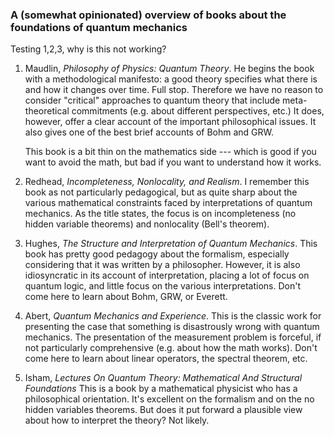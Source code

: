 ### A (somewhat opinionated) overview of books about the foundations of quantum mechanics ###

Testing 1,2,3, why is this not working? 

1. Maudlin, _Philosophy of Physics: Quantum Theory_. He begins the
   book with a methodological manifesto: a good theory specifies what
   there is and how it changes over time. Full stop. Therefore we have
   no reason to consider "critical" approaches to quantum theory that
   include meta-theoretical commitments (e.g. about different
   perspectives, etc.) It does, however, offer a clear account of the
   important philosophical issues. It also gives one of the best brief
   accounts of Bohm and GRW.
   
   This book is a bit thin on the mathematics side --- which is good
   if you want to avoid the math, but bad if you want to understand
   how it works.
   
2. Redhead, _Incompleteness, Nonlocality, and Realism_. I remember
   this book as not particularly pedagogical, but as quite sharp about
   the various mathematical constraints faced by interpretations of
   quantum mechanics. As the title states, the focus is on
   incompleteness (no hidden variable theorems) and nonlocality
   (Bell's theorem). 
   
3. Hughes, _The Structure and Interpretation of Quantum
   Mechanics_. This book has pretty good pedagogy about the formalism,
   especially considering that it was written by a
   philosopher. However, it is also idiosyncratic in its account of
   interpretation, placing a lot of focus on quantum logic, and little
   focus on the various interpretations. Don't come here to learn
   about Bohm, GRW, or Everett. 
   
4. Abert, _Quantum Mechanics and Experience_. This is the classic work
   for presenting the case that something is disastrously wrong with
   quantum mechanics. The presentation of the measurement problem is
   forceful, if not particularly comprehensive (e.g. about how the
   math works). Don't come here to learn about linear operators, the
   spectral theorem, etc.
   
5. Isham, _Lectures On Quantum Theory: Mathematical And Structural
   Foundations_ This is a book by a mathematical physicist who has a
   philosophical orientation. It's excellent on the formalism and on
   the no hidden variables theorems. But does it put forward a
   plausible view about how to interpret the theory? Not likely.

